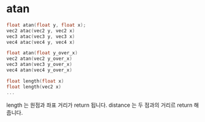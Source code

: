 # atan 

``` c++
float atan(float y, float x);
vec2 atac(vec2 y, vec2 x)
vec3 atac(vec3 y, vec3 x)
vec4 atac(vec4 y, vec4 x)

float atan(float y_over_x)
vec2 atan(vec2 y_over_x)
vec3 atan(vec3 y_over_x)
vec4 atan(vec4 y_over_x)
```

``` c++
float length(float x)
float length(vec2 x)
... 
```

length 는 원점과 좌표 거리가 return 됩니다.
distance 는 두 점과의 거리르 return 해 줍니다.